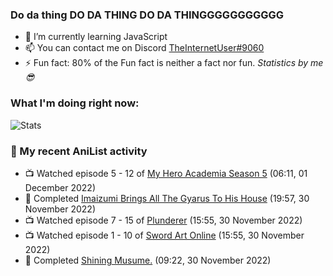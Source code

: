 ### Do da thing DO DA THING DO DA THINGGGGGGGGGGG

<!-- **TheInternetUser0/TheInternetUser0** is a ✨ _special_ ✨ repository because its `README.md` (this file) appears on your GitHub profile. -->


- 🌱 I’m currently learning JavaScript
- 📫 You can contact me on Discord [TheInternetUser#9060](https://discord.com/users/534117072796385300)
- ⚡ Fun fact: 80% of the Fun fact is neither a fact nor fun. _Statistics by me 😎_

### What I'm doing right now:
![Stats](https://discord.c99.nl/widget/theme-3/534117072796385300.png)

### 🌸 My recent AniList activity

<!-- ANILIST_ACTIVITY:start -->

-   📺 Watched episode 5 - 12 of [My Hero Academia Season 5](https://anilist.co/anime/117193) (06:11, 01 December 2022)
-   📖 Completed [Imaizumi Brings All The Gyarus To His House](https://anilist.co/manga/123760) (19:57, 30 November 2022)
-   📺 Watched episode 7 - 15 of [Plunderer](https://anilist.co/anime/101168) (15:55, 30 November 2022)
-   📺 Watched episode 1 - 10 of [Sword Art Online](https://anilist.co/anime/11757) (15:55, 30 November 2022)
-   📖 Completed [Shining Musume.](https://anilist.co/manga/37484) (09:22, 30 November 2022)

<!-- ANILIST_ACTIVITY:end -->
